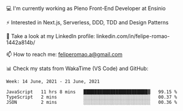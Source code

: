 💻 I'm currently working as Pleno Front-End Developer at Ensinio

⚡ Interested in Next.js, Serverless, DDD, TDD and Design Patterns

👥 Take a look at my LinkedIn profile: linkedin.com/in/felipe-romao-1442a814b/

📫 How to reach me: feliperomao.a@gmail.com

📊 Check my stats from WakaTime (VS Code) and GitHub:

<!--START_SECTION:waka-->
```text
Week: 14 June, 2021 - 21 June, 2021

JavaScript   11 hrs 8 mins   ████████████████████████▓   99.15 % 
TypeScript   2 mins          ░░░░░░░░░░░░░░░░░░░░░░░░░   00.37 % 
JSON         2 mins          ░░░░░░░░░░░░░░░░░░░░░░░░░   00.36 % 
```
<!--END_SECTION:waka-->
